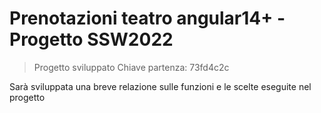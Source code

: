 
# Prenotazioni teatro angular14+ - Progetto SSW2022

> Progetto sviluppato
Chiave partenza: 73fd4c2c

Sarà sviluppata una breve relazione sulle funzioni e le scelte eseguite nel progetto
